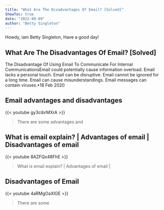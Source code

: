 ```yaml
---
title: "What Are The Disadvantages Of Email? [Solved]"
ShowToc: true 
date: "2022-09-09"
author: "Betty Singleton" 
---
```


Howdy, iam Betty Singleton, Have a good day!
## What Are The Disadvantages Of Email? [Solved]
 The Disadvantage Of Using Email To Communicate For Internal CommunicationsEmail could potentially cause information overload. 
 Email lacks a personal touch. 
 Email can be disruptive. 
 Email cannot be ignored for a long time. 
 Email can cause misunderstandings. 
 Email messages can contain viruses.•18 Feb 2020

## Email advantages and disadvantages
{{< youtube gy3cibrMXrA >}}
>There are some advantages and 

## What is email explain? | Advantages of email | Disadvantages of email
{{< youtube 8AZFQx48FhE >}}
>What is email explain? | Advantages of email | 

## Disadvantages of Email
{{< youtube 4aRMgOaXlGE >}}
>There are some 

